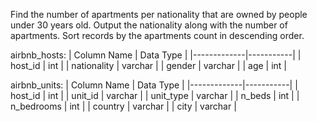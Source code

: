 Find the number of apartments per nationality that are owned by people under 30 years old.
Output the nationality along with the number of apartments.
Sort records by the apartments count in descending order.

airbnb_hosts:
| Column Name | Data Type |
|-------------|-----------|
| host_id     | int       |
| nationality | varchar   |
| gender      | varchar   |
| age         | int       |

airbnb_units:
| Column Name | Data Type |
|-------------|-----------|
| host_id     | int       |
| unit_id     | varchar   |
| unit_type   | varchar   |
| n_beds      | int       |
| n_bedrooms  | int       |
| country     | varchar   |
| city        | varchar   |


